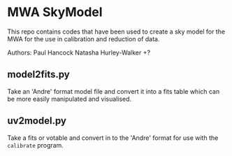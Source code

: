 # MWA SkyModel

This repo contains codes that have been used to create a sky model for the MWA for the use in calibration and reduction of data.

Authors:
Paul Hancock
Natasha Hurley-Walker
+?

## model2fits.py
Take an 'Andre' format model file and convert it into a fits table which can be more easily manipulated and visualised.

## uv2model.py
Take a fits or votable and convert in to the 'Andre' format for use with the `calibrate` program.
